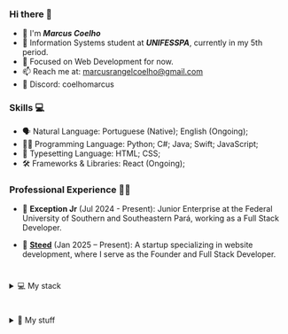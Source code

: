 ### Hi there 👋

- 👋 I'm **_Marcus Coelho_**
- 🏫 Information Systems student at **_UNIFESSPA_**, currently in my 5th period.
- 🌱 Focused on Web Development for now.
- 📫 Reach me at: marcusrangelcoelho@gmail.com
- 🐺 Discord: coelhomarcus

### Skills 💻

- 🗣️ Natural Language: Portuguese (Native); English (Ongoing);
- 👨‍💻 Programming Language: Python; C#; Java; Swift; JavaScript;
- 📱 Typesetting Language: HTML; CSS;
- 🛠 Frameworks & Libraries: React (Ongoing);

### Professional Experience 👨‍💻

- 🦎 **Exception Jr** (Jul 2024 - Present): Junior Enterprise at the Federal University of Southern and Southeastern Pará, working as a Full Stack Developer.

- 🐴 **[Steed](https://github.com/SteedHub)** (Jan 2025 – Present): A startup specializing in website development, where I serve as the Founder and Full Stack Developer.

#  

<details>
<summary>💻 My stack</summary>

- ⚙️ IDE: VS Code, Sublime Text

- 🛠️ Tools: Cmder, Figma

- 🔗 Others: Todoist, Discord, Brave 

- ➕ VSCode Extensions:
	- Themes: Vesper, Min Theme, Aura Theme
	- Icon Theme: Symbols
	- Auto Rename Tag
	- ESLint
	- GitLens
	- Live Server
	- Color Highlight
   	- ES7+ React/Redux/React-Native snippets

</details>

#

<details>
<summary>🧳 My stuff</summary>

- 🎮 Favorite games: Cyberpunk 2077, Elden Ring, Dark Souls III.

- 📙 Favorite manga: Berserk, 20th Century Boys, Chainsaw Man, Death Note.
  
- 🎸 Favorite singer: Enygma.

- ⌨️ [Monkeytype Account](https://monkeytype.com/profile/coelhomarcus)

</details>
